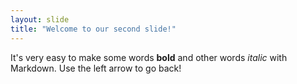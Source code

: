 ```yaml
---
layout: slide
title: "Welcome to our second slide!"
---
```

It's very easy to make some words **bold** and other words *italic* with Markdown. Use the left arrow to go back!

